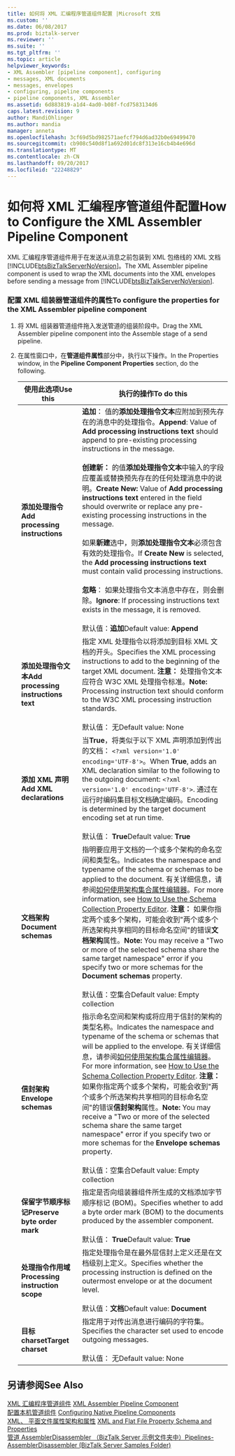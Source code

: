 ```yaml
---
title: 如何将 XML 汇编程序管道组件配置 |Microsoft 文档
ms.custom: ''
ms.date: 06/08/2017
ms.prod: biztalk-server
ms.reviewer: ''
ms.suite: ''
ms.tgt_pltfrm: ''
ms.topic: article
helpviewer_keywords:
- XML Assembler [pipeline component], configuring
- messages, XML documents
- messages, envelopes
- configuring, pipeline components
- pipeline components, XML Assembler
ms.assetid: 6d883819-a1d4-4ad0-b08f-fcd7583134d6
caps.latest.revision: 9
author: MandiOhlinger
ms.author: mandia
manager: anneta
ms.openlocfilehash: 3cf69d5bd982571aefcf794d6ad32b0e69499470
ms.sourcegitcommit: cb908c540d8f1a692d01dc8f313e16cb4b4e696d
ms.translationtype: MT
ms.contentlocale: zh-CN
ms.lasthandoff: 09/20/2017
ms.locfileid: "22248829"
---
```

# <a name="how-to-configure-the-xml-assembler-pipeline-component"></a><span data-ttu-id="d0c71-102">如何将 XML 汇编程序管道组件配置</span><span class="sxs-lookup"><span data-stu-id="d0c71-102">How to Configure the XML Assembler Pipeline Component</span></span>
<span data-ttu-id="d0c71-103">XML 汇编程序管道组件用于在发送从消息之前包装到 XML 包络线的 XML 文档[!INCLUDE[btsBizTalkServerNoVersion](../includes/btsbiztalkservernoversion-md.md)]。</span><span class="sxs-lookup"><span data-stu-id="d0c71-103">The XML Assembler pipeline component is used to wrap the XML documents into the XML envelopes before sending a message from [!INCLUDE[btsBizTalkServerNoVersion](../includes/btsbiztalkservernoversion-md.md)].</span></span>  
  
### <a name="to-configure-the-properties-for-the-xml-assembler-pipeline-component"></a><span data-ttu-id="d0c71-104">配置 XML 组装器管道组件的属性</span><span class="sxs-lookup"><span data-stu-id="d0c71-104">To configure the properties for the XML Assembler pipeline component</span></span>  
  
1.  <span data-ttu-id="d0c71-105">将 XML 组装器管道组件拖入发送管道的组装阶段中。</span><span class="sxs-lookup"><span data-stu-id="d0c71-105">Drag the XML Assembler pipeline component into the Assemble stage of a send pipeline.</span></span>  
  
2.  <span data-ttu-id="d0c71-106">在属性窗口中，在**管道组件属性**部分中，执行以下操作。</span><span class="sxs-lookup"><span data-stu-id="d0c71-106">In the Properties window, in the **Pipeline Component Properties** section, do the following.</span></span>  
  
    |<span data-ttu-id="d0c71-107">使用此选项</span><span class="sxs-lookup"><span data-stu-id="d0c71-107">Use this</span></span>|<span data-ttu-id="d0c71-108">执行的操作</span><span class="sxs-lookup"><span data-stu-id="d0c71-108">To do this</span></span>|  
    |--------------|----------------|  
    |<span data-ttu-id="d0c71-109">**添加处理指令**</span><span class="sxs-lookup"><span data-stu-id="d0c71-109">**Add processing instructions**</span></span>|<span data-ttu-id="d0c71-110">**追加**： 值的**添加处理指令文本**应附加到预先存在的消息中的处理指令。</span><span class="sxs-lookup"><span data-stu-id="d0c71-110">**Append**: Value of **Add processing instructions text** should append to pre-existing processing instructions in the message.</span></span><br /><br /> <span data-ttu-id="d0c71-111">**创建新：** 的值**添加处理指令文本**中输入的字段应覆盖或替换预先存在的任何处理消息中的说明。</span><span class="sxs-lookup"><span data-stu-id="d0c71-111">**Create New:** Value of **Add processing instructions text** entered in the field should overwrite or replace any pre-existing processing instructions in the message.</span></span><br /><br /> <span data-ttu-id="d0c71-112">如果**新建**选中，则**添加处理指令文本**必须包含有效的处理指令。</span><span class="sxs-lookup"><span data-stu-id="d0c71-112">If **Create New** is selected, the **Add processing instructions text** must contain valid processing instructions.</span></span><br /><br /> <span data-ttu-id="d0c71-113">**忽略**： 如果处理指令文本消息中存在，则会删除。</span><span class="sxs-lookup"><span data-stu-id="d0c71-113">**Ignore**: If processing instructions text exists in the message, it is removed.</span></span><br /><br /> <span data-ttu-id="d0c71-114">默认值：**追加**</span><span class="sxs-lookup"><span data-stu-id="d0c71-114">Default value: **Append**</span></span>|  
    |<span data-ttu-id="d0c71-115">**添加处理指令文本**</span><span class="sxs-lookup"><span data-stu-id="d0c71-115">**Add processing instructions text**</span></span>|<span data-ttu-id="d0c71-116">指定 XML 处理指令以将添加到目标 XML 文档的开头。</span><span class="sxs-lookup"><span data-stu-id="d0c71-116">Specifies the XML processing instructions to add to the beginning of the target XML document.</span></span> <span data-ttu-id="d0c71-117">**注意：** 处理指令文本应符合 W3C XML 处理指令标准。</span><span class="sxs-lookup"><span data-stu-id="d0c71-117">**Note:**  Processing instruction text should conform to the W3C XML processing instruction standards.</span></span> <br /><br /> <span data-ttu-id="d0c71-118">默认值： 无</span><span class="sxs-lookup"><span data-stu-id="d0c71-118">Default value: None</span></span>|  
    |<span data-ttu-id="d0c71-119">**添加 XML 声明**</span><span class="sxs-lookup"><span data-stu-id="d0c71-119">**Add XML declarations**</span></span>|<span data-ttu-id="d0c71-120">当**True**，将类似于以下 XML 声明添加到传出的文档： `<?xml version='1.0' encoding='UTF-8'>`。</span><span class="sxs-lookup"><span data-stu-id="d0c71-120">When **True**, adds an XML declaration similar to the following to the outgoing document: `<?xml version='1.0' encoding='UTF-8'>`.</span></span> <span data-ttu-id="d0c71-121">通过在运行时编码集目标文档确定编码。</span><span class="sxs-lookup"><span data-stu-id="d0c71-121">Encoding is determined by the target document encoding set at run time.</span></span><br /><br /> <span data-ttu-id="d0c71-122">默认值： **True**</span><span class="sxs-lookup"><span data-stu-id="d0c71-122">Default value: **True**</span></span>|  
    |<span data-ttu-id="d0c71-123">**文档架构**</span><span class="sxs-lookup"><span data-stu-id="d0c71-123">**Document schemas**</span></span>|<span data-ttu-id="d0c71-124">指明要应用于文档的一个或多个架构的命名空间和类型名。</span><span class="sxs-lookup"><span data-stu-id="d0c71-124">Indicates the namespace and typename of the schema or schemas to be applied to the document.</span></span> <span data-ttu-id="d0c71-125">有关详细信息，请参阅[如何使用架构集合属性编辑器](../core/how-to-use-the-schema-collection-property-editor.md)。</span><span class="sxs-lookup"><span data-stu-id="d0c71-125">For more information, see [How to Use the Schema Collection Property Editor](../core/how-to-use-the-schema-collection-property-editor.md).</span></span> <span data-ttu-id="d0c71-126">**注意：** 如果你指定两个或多个架构，可能会收到"两个或多个所选架构共享相同的目标命名空间"的错误**文档架构**属性。</span><span class="sxs-lookup"><span data-stu-id="d0c71-126">**Note:**  You may receive a "Two or more of the selected schema share the same target namespace" error if you specify two or more schemas for the **Document schemas** property.</span></span> <br /><br /> <span data-ttu-id="d0c71-127">默认值：空集合</span><span class="sxs-lookup"><span data-stu-id="d0c71-127">Default value: Empty collection</span></span>|  
    |<span data-ttu-id="d0c71-128">**信封架构**</span><span class="sxs-lookup"><span data-stu-id="d0c71-128">**Envelope schemas**</span></span>|<span data-ttu-id="d0c71-129">指示命名空间和架构或将应用于信封的架构的类型名称。</span><span class="sxs-lookup"><span data-stu-id="d0c71-129">Indicates the namespace and typename of the schema or schemas that will be applied to the envelope.</span></span> <span data-ttu-id="d0c71-130">有关详细信息，请参阅[如何使用架构集合属性编辑器](../core/how-to-use-the-schema-collection-property-editor.md)。</span><span class="sxs-lookup"><span data-stu-id="d0c71-130">For more information, see [How to Use the Schema Collection Property Editor](../core/how-to-use-the-schema-collection-property-editor.md).</span></span> <span data-ttu-id="d0c71-131">**注意：** 如果你指定两个或多个架构，可能会收到"两个或多个所选架构共享相同的目标命名空间"的错误**信封架构**属性。</span><span class="sxs-lookup"><span data-stu-id="d0c71-131">**Note:**  You may receive a "Two or more of the selected schema share the same target namespace" error if you specify two or more schemas for the **Envelope schemas** property.</span></span> <br /><br /> <span data-ttu-id="d0c71-132">默认值：空集合</span><span class="sxs-lookup"><span data-stu-id="d0c71-132">Default value: Empty collection</span></span>|  
    |<span data-ttu-id="d0c71-133">**保留字节顺序标记**</span><span class="sxs-lookup"><span data-stu-id="d0c71-133">**Preserve byte order mark**</span></span>|<span data-ttu-id="d0c71-134">指定是否向组装器组件所生成的文档添加字节顺序标记 (BOM)。</span><span class="sxs-lookup"><span data-stu-id="d0c71-134">Specifies whether to add a byte order mark (BOM) to the documents produced by the assembler component.</span></span><br /><br /> <span data-ttu-id="d0c71-135">默认值： **True**</span><span class="sxs-lookup"><span data-stu-id="d0c71-135">Default value: **True**</span></span>|  
    |<span data-ttu-id="d0c71-136">**处理指令作用域**</span><span class="sxs-lookup"><span data-stu-id="d0c71-136">**Processing instruction scope**</span></span>|<span data-ttu-id="d0c71-137">指定处理指令是在最外层信封上定义还是在文档级别上定义。</span><span class="sxs-lookup"><span data-stu-id="d0c71-137">Specifies whether the processing instruction is defined on the outermost envelope or at the document level.</span></span><br /><br /> <span data-ttu-id="d0c71-138">默认值：**文档**</span><span class="sxs-lookup"><span data-stu-id="d0c71-138">Default value: **Document**</span></span>|  
    |<span data-ttu-id="d0c71-139">**目标 charset**</span><span class="sxs-lookup"><span data-stu-id="d0c71-139">**Target charset**</span></span>|<span data-ttu-id="d0c71-140">指定用于对传出消息进行编码的字符集。</span><span class="sxs-lookup"><span data-stu-id="d0c71-140">Specifies the character set used to encode outgoing messages.</span></span><br /><br /> <span data-ttu-id="d0c71-141">默认值： 无</span><span class="sxs-lookup"><span data-stu-id="d0c71-141">Default value: None</span></span>|  
  
## <a name="see-also"></a><span data-ttu-id="d0c71-142">另请参阅</span><span class="sxs-lookup"><span data-stu-id="d0c71-142">See Also</span></span>  
 <span data-ttu-id="d0c71-143">[XML 汇编程序管道组件](../core/xml-assembler-pipeline-component.md) </span><span class="sxs-lookup"><span data-stu-id="d0c71-143">[XML Assembler Pipeline Component](../core/xml-assembler-pipeline-component.md) </span></span>  
 <span data-ttu-id="d0c71-144">[配置本机管道组件](../core/configuring-native-pipeline-components.md) </span><span class="sxs-lookup"><span data-stu-id="d0c71-144">[Configuring Native Pipeline Components](../core/configuring-native-pipeline-components.md) </span></span>  
 <span data-ttu-id="d0c71-145">[XML、 平面文件属性架构和属性](../core/xml-and-flat-file-property-schema-and-properties.md) </span><span class="sxs-lookup"><span data-stu-id="d0c71-145">[XML and Flat File Property Schema and Properties](../core/xml-and-flat-file-property-schema-and-properties.md) </span></span>  
 [<span data-ttu-id="d0c71-146">管道 AssemblerDisassembler （BizTalk Server 示例文件夹中）</span><span class="sxs-lookup"><span data-stu-id="d0c71-146">Pipelines-AssemblerDisassembler (BizTalk Server Samples Folder)</span></span>](../core/pipelines-assemblerdisassembler-biztalk-server-samples-folder.md)